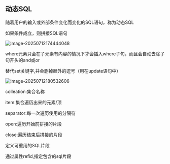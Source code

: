 ## 动态SQL

随着用户的输入或外部条件变化而变化的SQL语句，称为动态SQL

<if>如果条件成立，则拼接SQL语句

![image-20250712174444048](C:\Users\45379\AppData\Roaming\Typora\typora-user-images\image-20250712174444048.png)

<where>where元素只会在子元素有内容的情况下才会插入where子句，而且会自动去除子句开头的and或or

<set>替代set关键字,并会删掉额外的逗号（用在update语句中）

<foreach>

![image-20250712180532606](C:\Users\45379\AppData\Roaming\Typora\typora-user-images\image-20250712180532606.png)

colleation:集合名称

item:集合遍历出来的元素/顶

separator:每一次遍历使用的分隔符

open:遍历开始前拼接的片段

close:遍历结束后拼接的片段

<sql>定义可重用的SQL片段

<include>通过属性refid,指定包含的sql片段